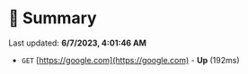 # 📖 Summary
Last updated: **6/7/2023, 4:01:46 AM**

- `GET` [https://google.com](https://google.com) - **Up** (192ms)
